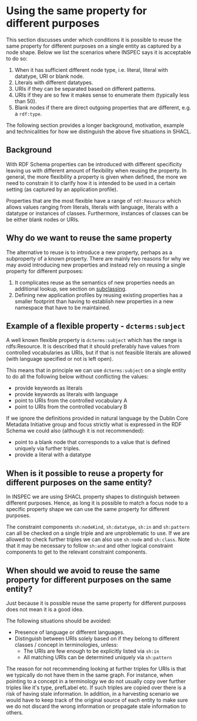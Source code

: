 # Using the same property for different purposes

This section discusses under which conditions it is possible to reuse the same property for different purposes on a single entity as captured by a node shape. Below we list the scenarios where INSPEC says it is acceptable to do so:

1. When it has sufficient different node type, i.e. literal, literal with datatype, URI or blank node.
2. Literals with different datatypes.
3. URIs if they can be separated based on different patterns.
4. URIs if they are so few it makes sense to enumerate them (typically less than 50).
5. Blank nodes if there are direct outgoing properties that are different, e.g. a `rdf:type`.

The following section provides a longer background, motivation, example and technicalities for how we distinguish the above five situations in SHACL.

## Background

With RDF Schema properties can be introduced with different specificity leaving us with different amount of flexibility when reusing the property. In general, the more flexibility a property is given when defined, the more we need to constrain it to clarify how it is intended to be used in a certain setting (as captured by an application profile).

Properties that are the most flexible have a range of `rdf:Resource` which allows values ranging from literals, literals with language, literals with a datatype or instances of classes. Furthermore, instances of classes can be be either blank nodes or URIs.

## Why do we want to reuse the same property

The alternative to reuse is to introduce a new property, perhaps as a subproperty of a known property. There are mainly two reasons for why we may avoid introducing new properties and instead rely on reusing a single property for different purposes:

1. It complicates reuse as the semantics of new properties needs an additional lookup, see section on [subclassing](subclassing.md).
2. Defining new application profiles by reusing existing properties has a smaller footprint than having to establish new properties in a new namespace that have to be maintained.

## Example of a flexible property - `dcterms:subject`

A well known flexible property is `dcterms:subject` which has the range is rdfs:Resource. It is described that it should preferably have values from controlled vocabularies as URIs, but if that is not feasible literals are allowed (with language specified or not is left open).

This means that in principle we can use `dcterms:subject` on a single entity to do all the following below without conflicting the values:

* provide keywords as literals
* provide keywords as literals with language
* point to URIs from the controlled vocabulary A
* point to URIs from the controlled vocabulary B

If we ignore the definitions provided in natural language by the Dublin Core Metadata Initiative group and focus strictly what is expressed in the RDF Schema we could also (although it is not recommended):

* point to a blank node that corresponds to a value that is defined uniquely via further triples.
* provide a literal with a datatype

## When is it possible to reuse a property for different purposes on the same entity?

In INSPEC we are using SHACL property shapes to distinguish between different purposes. Hence, as long it is possible to match a focus node to a specific property shape we can use the same property for different purposes.

The constraint components `sh:nodeKind`, `sh:datatype`, `sh:in` and `sh:pattern` can all be checked on a single triple and are unproblematic to use. If we are allowed to check further triples we can also use `sh:node` and `sh:class`. Note that it may be necessary to follow `sh:and` and other logical constraint components to get to the relevant constraint components.

## When should we avoid to reuse the same property for different purposes on the same entity?

Just because it is possible reuse the same property for different purposes does not mean it is a good idea.

The following situations should be avoided:

* Presence of language or different languages.
* Distinguish between URIs solely based on if they belong to different classes / concept in terminologies, unless:
  * The URIs are few enough to be explicitly listed via `sh:in`
  * All matching URIs can be determined uniquely via `sh:pattern`

The reason for not recommending looking at further triples for URIs is that we typically do not have them in the same graph. For instance, when pointing to a concept in a terminology we do not usually copy over further triples like it's type, prefLabel etc. If such triples are copied over there is a risk of having stale information. In addition, in a harvesting scenario we would have to keep track of the original source of each entity to make sure we do not discard the wrong information or propagate stale information to others.
